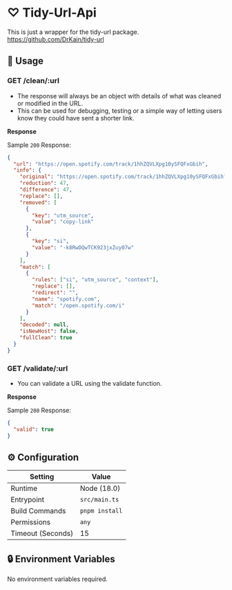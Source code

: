 # ♡ Tidy-Url-Api

This is just a wrapper for the tidy-url package.
https://github.com/DrKain/tidy-url

## 🧰 Usage

### GET /clean/:url

- The response will always be an object with details of what was cleaned or modified in the URL.
- This can be used for debugging, testing or a simple way of letting users know they could have sent a shorter link.

**Response**

Sample `200` Response:

```json
{
  "url": "https://open.spotify.com/track/1hhZQVLXpg10ySFQFxGbih",
  "info": {
    "original": "https://open.spotify.com/track/1hhZQVLXpg10ySFQFxGbih?si=-k8RwDQwTCK923jxZuy07w&utm_source=copy-link",
    "reduction": 47,
    "difference": 47,
    "replace": [],
    "removed": [
      {
        "key": "utm_source",
        "value": "copy-link"
      },
      {
        "key": "si",
        "value": "-k8RwDQwTCK923jxZuy07w"
      }
    ],
    "match": [
      {
        "rules": ["si", "utm_source", "context"],
        "replace": [],
        "redirect": "",
        "name": "spotify.com",
        "match": "/open.spotify.com/i"
      }
    ],
    "decoded": null,
    "isNewHost": false,
    "fullClean": true
  }
}
```

### GET /validate/:url

- You can validate a URL using the validate function.

**Response**

Sample `200` Response:

```json
{
  "valid": true
}
```

## ⚙️ Configuration

| Setting           | Value          |
| ----------------- | -------------- |
| Runtime           | Node (18.0)    |
| Entrypoint        | `src/main.ts`  |
| Build Commands    | `pnpm install` |
| Permissions       | `any`          |
| Timeout (Seconds) | 15             |

## 🔒 Environment Variables

No environment variables required.
